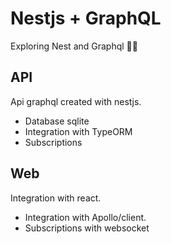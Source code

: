 # Nestjs + GraphQL

Exploring Nest and Graphql 🔬🔭

## API
Api graphql created with nestjs.

* Database sqlite
* Integration with TypeORM
* Subscriptions

## Web
Integration with react.

* Integration with Apollo/client.
* Subscriptions with websocket
